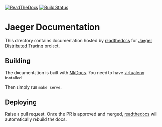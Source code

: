 [![ReadTheDocs][doc-img]][doc] [![Build Status][ci-img]][ci]

# Jaeger Documentation

This directory contains documentation hosted by [readthedocs][project] for [Jaeger Distributed Tracing][jaeger] project.

## Building

The documentation is built with [MkDocs](http://www.mkdocs.org/). You need to have [virtualenv](https://virtualenv.pypa.io/en/stable/) installed.

Then simply run `make serve`.

## Deploying

Raise a pull request. Once the PR is approved and merged, [readthedocs][project] will automatically rebuild the docs.

[doc-img]: https://readthedocs.org/projects/jaeger/badge/?version=latest
[doc]: http://jaeger.readthedocs.org/en/latest/
[project]: https://readthedocs.org/projects/jaeger/
[ci-img]: https://travis-ci.org/jaegertracing/documentation.svg?branch=master
[ci]: https://travis-ci.org/jaegertracing/documentation
[jaeger]: https://jaegertracing.io/
